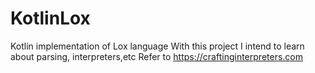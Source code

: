 # KotlinLox
Kotlin implementation of Lox language 
With this project I intend to learn about parsing, interpreters,etc 
Refer to https://craftinginterpreters.com
